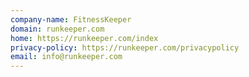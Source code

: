 ```yaml
---
company-name: FitnessKeeper
domain: runkeeper.com
home: https://runkeeper.com/index
privacy-policy: https://runkeeper.com/privacypolicy
email: info@runkeeper.com
---
```





